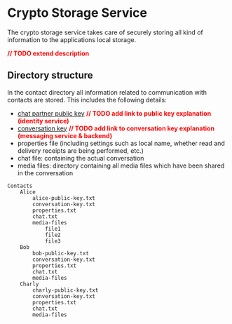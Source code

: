 # Crypto Storage Service

The crypto storage service takes care of securely storing all kind of information to the applications local storage.  

<span style="color: #ff0000;">**// TODO extend description**</span>


## Directory structure
In the contact directory all information related to communication with contacts are stored.
This includes the following details:
- [chat partner public key]() <span style="color: #ff0000;">**// TODO add link to public key explanation (identity service)**</span>
- [conversation key]() <span style="color: #ff0000;">**// TODO add link to conversation key explanation (messaging service & backend)**</span>
- properties file (including settings such as local name, whether read and delivery receipts are being performed, etc.)
- chat file: containing the actual conversation
- media files: directory containing all media files which have been shared in the conversation

```
Contacts
    Alice
        alice-public-key.txt
        conversation-key.txt
        properties.txt
        chat.txt
        media-files
            file1
            file2
            file3
    Bob
        bob-public-key.txt
        conversation-key.txt
        properties.txt
        chat.txt
        media-files
    Charly
        charly-public-key.txt
        conversation-key.txt
        properties.txt
        chat.txt
        media-files
```
